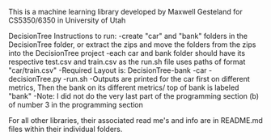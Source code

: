 This is a machine learning library developed by Maxwell Gesteland for CS5350/6350 in University of Utah

DecisionTree Instructions to run: 
-create "car" and "bank" folders in the DecisionTree folder,
or extract the zips and move the folders from the zips into the DecisionTree project
-each car and bank folder should have its respective test.csv and 
train.csv as the run.sh file uses paths of format "car/train.csv"
-Required Layout is: DecisionTree-bank
                                 -car
                                 -decisionTree.py
                                 -run.sh
-Outputs are printed for the car first on different metrics,
Then the bank on its different metrics/ top of bank is labeled "bank"
-Note: I did not do the very last part of the programming section (b) of number 3 in the programming section 


For all other libraries, their associated read me's and info are in README.md files within
their individual folders.

